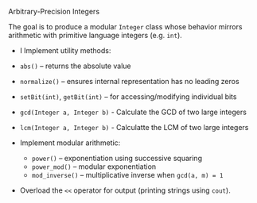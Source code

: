 Arbitrary-Precision Integers

The goal is to produce a modular `Integer` class whose behavior mirrors arithmetic with primitive language integers (e.g. `int`). 

*  I Implement utility methods:

  * `abs()` – returns the absolute value
  * `normalize()` – ensures internal representation has no leading zeros
  * `setBit(int)`, `getBit(int)` – for accessing/modifying individual bits
  * `gcd(Integer a, Integer b)` - Calculate the GCD of two large integers
  * `lcm(Integer a, Integer b)` - Calculatte the LCM of two large integers
* Implement modular arithmetic:
  * `power()` – exponentiation using successive squaring
  * `power_mod()` – modular exponentiation
  * `mod_inverse()` – multiplicative inverse when `gcd(a, m) = 1`
* Overload the `<<` operator for output (printing strings using `cout`).


